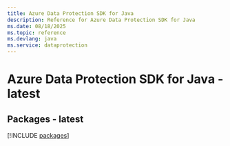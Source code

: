 ```yaml
---
title: Azure Data Protection SDK for Java
description: Reference for Azure Data Protection SDK for Java
ms.date: 08/18/2025
ms.topic: reference
ms.devlang: java
ms.service: dataprotection
---
```

# Azure Data Protection SDK for Java - latest
## Packages - latest
[!INCLUDE [packages](data-protection-index.md)]